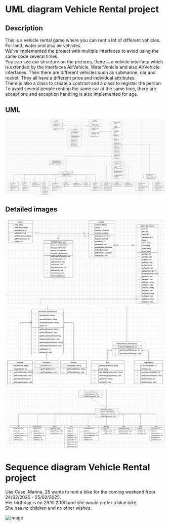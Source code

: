 # UML diagram Vehicle Rental project

## Description
This is a vehicle rental game where you can rent a lot of different vehicles. <br>
For land, water and also air vehicles. <br>
We've implemented the project with multiple interfaces to avoid using the same code several times.<br>
You can see our structure on the pictures, there is a vehicle interface which is extended by the interfaces AirVehicle, WaterVehicle
and also AirVehicle interfaces. Then there are different vehicles such as submarine, car and rocket.
They all have a different price and individual attributes. <br>
There is also a class to create a contract and a class to register the person. To avoid several people renting the same car at the
same time, there are exceptions and exception handling is also implemented for age.

## UML
![img.png](img.png)

## Detailed images
![img_2.png](img_2.png)
![img_3.png](img_3.png)
![img_4.png](img_4.png)


# Sequence diagram Vehicle Rental project
Use Case:
Marina, 25 wants to rent a bike for the coming weekend from 24/02/2025 - 25/02/2025. <br>
Her birthday is on 29.10.2000 and she would prefer a blue bike. <br>
She has no children and no other wishes. <br>

![image](https://github.com/user-attachments/assets/022e6a2b-a6bd-474a-8d66-012930ff1ca8)
